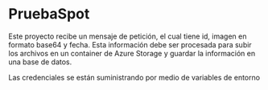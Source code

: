# PruebaSpot
Este proyecto recibe un mensaje de petición, el cual tiene id, imagen en formato base64 y fecha. Esta información debe ser procesada para subir los archivos en un container de Azure Storage y guardar la información en una base de datos.

Las credenciales se están suministrando por medio de variables de entorno